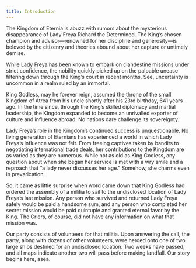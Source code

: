 ```yaml
---
title: Introduction
---
```



The Kingdom of Eternia is abuzz with rumors about the mysterious disappearance of Lady Freya Richard the Determined. The King’s chosen champion and advisor—renowned for her discipline and generosity—is beloved by the citizenry and theories abound about her capture or untimely demise.

While Lady Freya has been known to embark on clandestine missions under strict confidence, the nobility quickly picked up on the palpable unease filtering down through the King’s court in recent months. See, uncertainty is uncommon in a realm ruled by an immortal.

King Godless, may he forever reign, assumed the throne of the small Kingdom of Atrea from his uncle shortly after his 23rd birthday, 641 years ago. In the time since, through the King’s skilled diplomacy and martial leadership, the Kingdom expanded to become an unrivalled exporter of culture and influence abroad. No nations dare challenge its sovereignty.

Lady Freya’s role in the Kingdom’s continued success is unquestionable. No living generation of Eternians has experienced a world in which Lady Freya’s influence was not felt. From freeing captives taken by bandits to negotiating international trade deals, her contributions to the Kingdom are as varied as they are numerous. While not as old as King Godless, any question about when she began her service is met with a wry smile and a reproach that “a lady never discusses her age.” Somehow, she charms even in prevarication.

So, it came as little surprise when word came down that King Godless had ordered the assembly of a militia to sail to the undisclosed location of Lady Freya’s last mission. Any person who survived and returned Lady Freya safely would be paid a handsome sum, and any person who completed her secret mission would be paid quintuple and granted eternal favor by the King. The Criers, of course, did not have any information on what that mission was.

Our party consists of volunteers for that militia. Upon answering the call, the party, along with dozens of other volunteers, were herded onto one of two large ships destined for an undisclosed location. Two weeks have passed, and all maps indicate another two will pass before making landfall. Our story begins here, asea.